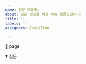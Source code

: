 ```yaml
---
name: 질문 템플릿✏️
about: 질문 생성을 위한 이슈 템플릿입니다!
title: ''
labels: ''
assignees: Castillou

---
```


<!--
제목 예시 : 3.3.2 타입을 확장했을 때의 장점은 무엇인가요?
label : 타입 확장 (해당 챕터에 맞는 라벨 추가)
assignees : 본인으로
milestone : 우아한 타입 스크립트 완독 선택
내용 예시 :
📝 321p
❓ 타입을 확장했을 때의 장점은 무엇인가요?
책을 보면 "타입 확장의 가장 큰 장점은 코드 중복을 줄일 수 있다는 것이다"라고 나와있는데 이 외의 장점은 더 없을까요? 
-->

📝 page

❓ 질문
